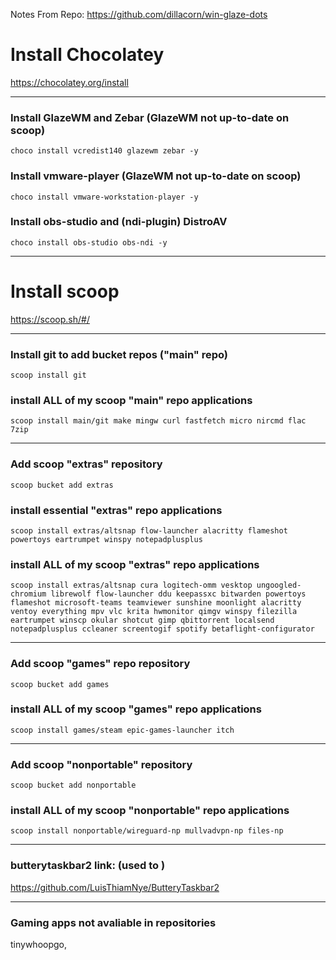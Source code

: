 Notes From Repo: https://github.com/dillacorn/win-glaze-dots

# Install Chocolatey
https://chocolatey.org/install

---

### Install GlazeWM and Zebar (GlazeWM not up-to-date on scoop)
```choco_install
choco install vcredist140 glazewm zebar -y
```

### Install vmware-player (GlazeWM not up-to-date on scoop)
```choco_install
choco install vmware-workstation-player -y
```

### Install obs-studio and (ndi-plugin) DistroAV
```choco_install
choco install obs-studio obs-ndi -y
```

---

# Install scoop
https://scoop.sh/#/

---

### Install git to add bucket repos ("main" repo)
```scoop_install_git
scoop install git
```

### install ALL of my scoop "main" repo applications
```scoop_install
scoop install main/git make mingw curl fastfetch micro nircmd flac 7zip
```

---

### Add scoop "extras" repository
```scoop_add_extras
scoop bucket add extras
```

### install essential "extras" repo applications
```scoop_install
scoop install extras/altsnap flow-launcher alacritty flameshot powertoys eartrumpet winspy notepadplusplus
```

### install ALL of my scoop "extras" repo applications
```scoop_install
scoop install extras/altsnap cura logitech-omm vesktop ungoogled-chromium librewolf flow-launcher ddu keepassxc bitwarden powertoys flameshot microsoft-teams teamviewer sunshine moonlight alacritty ventoy everything mpv vlc krita hwmonitor qimgv winspy filezilla eartrumpet winscp okular shotcut gimp qbittorrent localsend notepadplusplus ccleaner screentogif spotify betaflight-configurator
```

---

### Add scoop "games" repo repository
```scoop_add_games
scoop bucket add games
```

### install ALL of my scoop "games" repo applications
```
scoop install games/steam epic-games-launcher itch
```

---

### Add scoop "nonportable" repository
```scoop_add_nonportable
scoop bucket add nonportable
```

### install ALL of my scoop "nonportable" repo applications
```
scoop install nonportable/wireguard-np mullvadvpn-np files-np
```

---

### butterytaskbar2 link: (used to )
https://github.com/LuisThiamNye/ButteryTaskbar2

---

### Gaming apps not avaliable in repositories
tinywhoopgo, 
